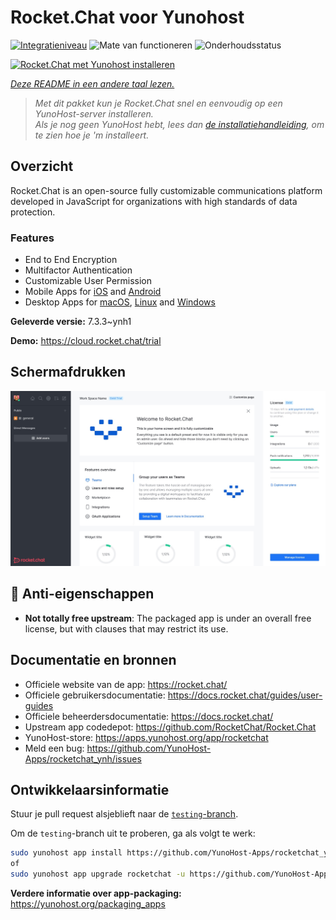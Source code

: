 <!--
NB: Deze README is automatisch gegenereerd door <https://github.com/YunoHost/apps/tree/master/tools/readme_generator>
Hij mag NIET handmatig aangepast worden.
-->

# Rocket.Chat voor Yunohost

[![Integratieniveau](https://apps.yunohost.org/badge/integration/rocketchat)](https://ci-apps.yunohost.org/ci/apps/rocketchat/)
![Mate van functioneren](https://apps.yunohost.org/badge/state/rocketchat)
![Onderhoudsstatus](https://apps.yunohost.org/badge/maintained/rocketchat)

[![Rocket.Chat met Yunohost installeren](https://install-app.yunohost.org/install-with-yunohost.svg)](https://install-app.yunohost.org/?app=rocketchat)

*[Deze README in een andere taal lezen.](./ALL_README.md)*

> *Met dit pakket kun je Rocket.Chat snel en eenvoudig op een YunoHost-server installeren.*  
> *Als je nog geen YunoHost hebt, lees dan [de installatiehandleiding](https://yunohost.org/install), om te zien hoe je 'm installeert.*

## Overzicht

Rocket.Chat is an open-source fully customizable communications platform developed in JavaScript for organizations with high standards of data protection.

### Features

- End to End Encryption
- Multifactor Authentication
- Customizable User Permission
- Mobile Apps for [iOS](https://apps.apple.com/app/rocket-chat/id1148741252) and [Android](https://play.google.com/store/apps/details?id=chat.rocket.android)
- Desktop Apps for [macOS](https://apps.apple.com/br/app/rocket-chat/id1086818840), [Linux](https://snapcraft.io/rocketchat-desktop) and [Windows](https://releases.rocket.chat/desktop/latest/download)

**Geleverde versie:** 7.3.3~ynh1

**Demo:** <https://cloud.rocket.chat/trial>

## Schermafdrukken

![Schermafdrukken van Rocket.Chat](./doc/screenshots/screenshot.jpg)

## :red_circle: Anti-eigenschappen

- **Not totally free upstream**: The packaged app is under an overall free license, but with clauses that may restrict its use.

## Documentatie en bronnen

- Officiele website van de app: <https://rocket.chat/>
- Officiele gebruikersdocumentatie: <https://docs.rocket.chat/guides/user-guides>
- Officiele beheerdersdocumentatie: <https://docs.rocket.chat/>
- Upstream app codedepot: <https://github.com/RocketChat/Rocket.Chat>
- YunoHost-store: <https://apps.yunohost.org/app/rocketchat>
- Meld een bug: <https://github.com/YunoHost-Apps/rocketchat_ynh/issues>

## Ontwikkelaarsinformatie

Stuur je pull request alsjeblieft naar de [`testing`-branch](https://github.com/YunoHost-Apps/rocketchat_ynh/tree/testing).

Om de `testing`-branch uit te proberen, ga als volgt te werk:

```bash
sudo yunohost app install https://github.com/YunoHost-Apps/rocketchat_ynh/tree/testing --debug
of
sudo yunohost app upgrade rocketchat -u https://github.com/YunoHost-Apps/rocketchat_ynh/tree/testing --debug
```

**Verdere informatie over app-packaging:** <https://yunohost.org/packaging_apps>
